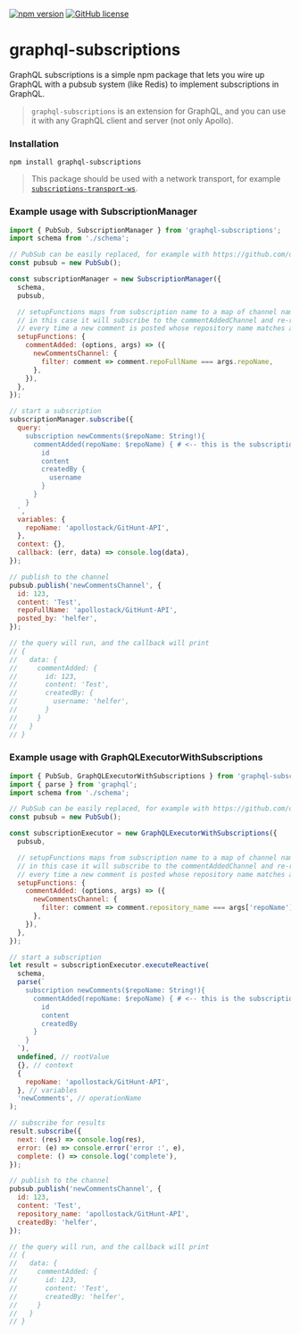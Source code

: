 [![npm version](https://badge.fury.io/js/graphql-subscriptions.svg)](https://badge.fury.io/js/graphql-subscriptions) [![GitHub license](https://img.shields.io/github/license/apollostack/graphql-subscriptions.svg)](https://github.com/apollostack/graphql-subscriptions/blob/license/LICENSE)

# graphql-subscriptions

GraphQL subscriptions is a simple npm package that lets you wire up GraphQL with a pubsub system (like Redis) to implement subscriptions in GraphQL.

> `graphql-subscriptions` is an extension for GraphQL, and you can use it with any GraphQL client and server (not only Apollo).

### Installation

`npm install graphql-subscriptions`

> This package should be used with a network transport, for example [`subscriptions-transport-ws`](https://github.com/apollographql/subscriptions-transport-ws).


### Example usage with SubscriptionManager

```js
import { PubSub, SubscriptionManager } from 'graphql-subscriptions';
import schema from './schema';

// PubSub can be easily replaced, for example with https://github.com/davidyaha/graphql-redis-subscriptions
const pubsub = new PubSub();

const subscriptionManager = new SubscriptionManager({
  schema,
  pubsub,

  // setupFunctions maps from subscription name to a map of channel names and their filter functions
  // in this case it will subscribe to the commentAddedChannel and re-run the subscription query
  // every time a new comment is posted whose repository name matches args.repoName.
  setupFunctions: {
    commentAdded: (options, args) => ({
      newCommentsChannel: {
        filter: comment => comment.repoFullName === args.repoName,
      },
    }),
  },
});

// start a subscription
subscriptionManager.subscribe({
  query: `
    subscription newComments($repoName: String!){
      commentAdded(repoName: $repoName) { # <-- this is the subscription name
        id
        content
        createdBy {
          username
        }
      }
    }
  `,
  variables: {
    repoName: 'apollostack/GitHunt-API',
  },
  context: {},
  callback: (err, data) => console.log(data),
});

// publish to the channel
pubsub.publish('newCommentsChannel', {
  id: 123,
  content: 'Test',
  repoFullName: 'apollostack/GitHunt-API',
  posted_by: 'helfer',
});

// the query will run, and the callback will print
// {
//   data: {
//     commentAdded: {
//       id: 123,
//       content: 'Test',
//       createdBy: {
//         username: 'helfer',
//       }
//     }
//   }
// }

```

### Example usage with GraphQLExecutorWithSubscriptions

```js
import { PubSub, GraphQLExecutorWithSubscriptions } from 'graphql-subscriptions';
import { parse } from 'graphql';
import schema from './schema';

// PubSub can be easily replaced, for example with https://github.com/davidyaha/graphql-redis-subscriptions
const pubsub = new PubSub();

const subscriptionExecutor = new GraphQLExecutorWithSubscriptions({
  pubsub,

  // setupFunctions maps from subscription name to a map of channel names and their filter functions
  // in this case it will subscribe to the commentAddedChannel and re-run the subscription query
  // every time a new comment is posted whose repository name matches args.repoName.
  setupFunctions: {
    commentAdded: (options, args) => ({
      newCommentsChannel: {
        filter: comment => comment.repository_name === args['repoName'],
      },
    }),
  },
});

// start a subscription
let result = subscriptionExecutor.executeReactive(
  schema,
  parse(`
    subscription newComments($repoName: String!){
      commentAdded(repoName: $repoName) { # <-- this is the subscription name
        id
        content
        createdBy
      }
    }
  `),
  undefined, // rootValue
  {}, // context
  {
    repoName: 'apollostack/GitHunt-API',
  }, // variables
  'newComments', // operationName
);

// subscribe for results
result.subscribe({
  next: (res) => console.log(res),
  error: (e) => console.error('error :', e),
  complete: () => console.log('complete'),
});

// publish to the channel
pubsub.publish('newCommentsChannel', {
  id: 123,
  content: 'Test',
  repository_name: 'apollostack/GitHunt-API',
  createdBy: 'helfer',
});

// the query will run, and the callback will print
// {
//   data: {
//     commentAdded: {
//       id: 123,
//       content: 'Test',
//       createdBy: 'helfer',
//     }
//   }
// }

```
